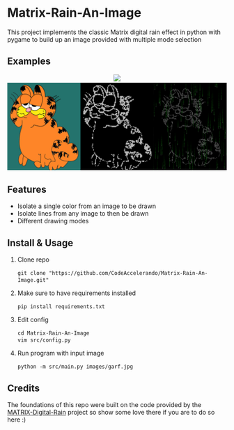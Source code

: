 # Matrix-Rain-An-Image
This project implements the classic Matrix digital rain effect in
python with pygame to build up an image provided with multiple mode 
selection


## Examples
<center>
 <img src="example.gif">
 <img src="example.png">
</center>

## Features

-   Isolate a single color from an image to be drawn
-   Isolate lines from any image to then be drawn
-   Different drawing modes

## Install & Usage

1. Clone repo
    ```vim
    git clone "https://github.com/CodeAccelerando/Matrix-Rain-An-Image.git"
    ```

2. Make sure to have requirements installed
    ```vim
    pip install requirements.txt
    ```

3. Edit config
    ```vim
    cd Matrix-Rain-An-Image
    vim src/config.py
    ```

4. Run program with input image 
    ```vim
    python -m src/main.py images/garf.jpg
    ```

## Credits

The foundations of this repo were built on the code provided by the 
[MATRIX-Digital-Rain](https://github.com/StanislavPetrovV/MATRIX-Digital-Rain)
project so show some love there if you are to do so here :)
